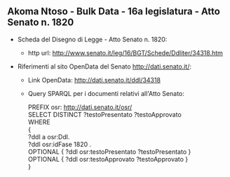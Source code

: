 ## Akoma Ntoso - Bulk Data - 16a legislatura - Atto Senato n. 1820 ##

* Scheda del Disegno di Legge - Atto Senato n. 1820:
	* http url: http://www.senato.it/leg/16/BGT/Schede/Ddliter/34318.htm

* Riferimenti al sito OpenData del Senato http://dati.senato.it/:
	* Link OpenData: http://dati.senato.it/ddl/34318
	* Query SPARQL per i documenti relativi all'Atto Senato:

        PREFIX osr: <http://dati.senato.it/osr/>  
		SELECT DISTINCT ?testoPresentato ?testoApprovato  
		WHERE  
		{  
		    ?ddl a osr:Ddl.  
		    ?ddl osr:idFase 1820 .  
		    OPTIONAL { ?ddl osr:testoPresentato ?testoPresentato }  
		    OPTIONAL { ?ddl osr:testoApprovato ?testoApprovato }  
		}
		